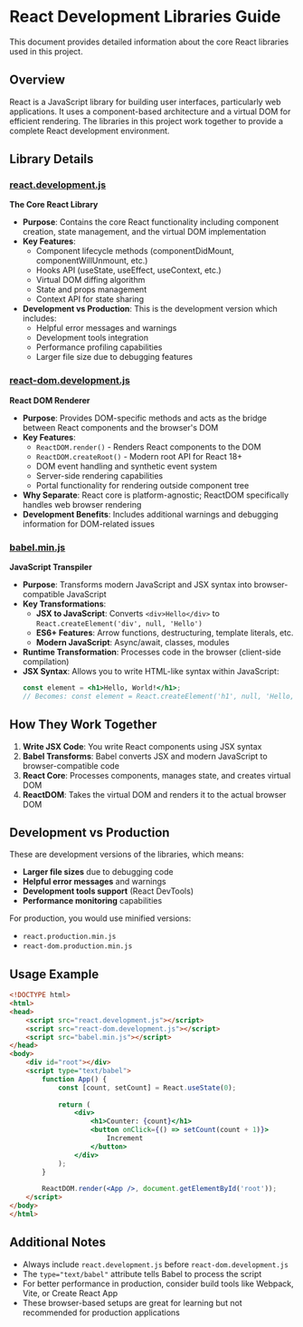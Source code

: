# React Development Libraries Guide

This document provides detailed information about the core React libraries used in this project.

## Overview

React is a JavaScript library for building user interfaces, particularly web applications. It uses a component-based architecture and a virtual DOM for efficient rendering. The libraries in this project work together to provide a complete React development environment.

## Library Details

### [react.development.js](react.development.js)
**The Core React Library**

- **Purpose**: Contains the core React functionality including component creation, state management, and the virtual DOM implementation
- **Key Features**:
  - Component lifecycle methods (componentDidMount, componentWillUnmount, etc.)
  - Hooks API (useState, useEffect, useContext, etc.)
  - Virtual DOM diffing algorithm
  - State and props management
  - Context API for state sharing
- **Development vs Production**: This is the development version which includes:
  - Helpful error messages and warnings
  - Development tools integration
  - Performance profiling capabilities
  - Larger file size due to debugging features

### [react-dom.development.js](react-dom.development.js)
**React DOM Renderer**

- **Purpose**: Provides DOM-specific methods and acts as the bridge between React components and the browser's DOM
- **Key Features**:
  - `ReactDOM.render()` - Renders React components to the DOM
  - `ReactDOM.createRoot()` - Modern root API for React 18+
  - DOM event handling and synthetic event system
  - Server-side rendering capabilities
  - Portal functionality for rendering outside component tree
- **Why Separate**: React core is platform-agnostic; ReactDOM specifically handles web browser rendering
- **Development Benefits**: Includes additional warnings and debugging information for DOM-related issues

### [babel.min.js](babel.min.js)
**JavaScript Transpiler**

- **Purpose**: Transforms modern JavaScript and JSX syntax into browser-compatible JavaScript
- **Key Transformations**:
  - **JSX to JavaScript**: Converts `<div>Hello</div>` to `React.createElement('div', null, 'Hello')`
  - **ES6+ Features**: Arrow functions, destructuring, template literals, etc.
  - **Modern JavaScript**: Async/await, classes, modules
- **Runtime Transformation**: Processes code in the browser (client-side compilation)
- **JSX Syntax**: Allows you to write HTML-like syntax within JavaScript:
  ```jsx
  const element = <h1>Hello, World!</h1>;
  // Becomes: const element = React.createElement('h1', null, 'Hello, World!');
  ```

## How They Work Together

1. **Write JSX Code**: You write React components using JSX syntax
2. **Babel Transforms**: Babel converts JSX and modern JavaScript to browser-compatible code
3. **React Core**: Processes components, manages state, and creates virtual DOM
4. **ReactDOM**: Takes the virtual DOM and renders it to the actual browser DOM

## Development vs Production

These are development versions of the libraries, which means:
- **Larger file sizes** due to debugging code
- **Helpful error messages** and warnings
- **Development tools support** (React DevTools)
- **Performance monitoring** capabilities

For production, you would use minified versions:
- `react.production.min.js`
- `react-dom.production.min.js`

## Usage Example

```html
<!DOCTYPE html>
<html>
<head>
    <script src="react.development.js"></script>
    <script src="react-dom.development.js"></script>
    <script src="babel.min.js"></script>
</head>
<body>
    <div id="root"></div>
    <script type="text/babel">
        function App() {
            const [count, setCount] = React.useState(0);
            
            return (
                <div>
                    <h1>Counter: {count}</h1>
                    <button onClick={() => setCount(count + 1)}>
                        Increment
                    </button>
                </div>
            );
        }
        
        ReactDOM.render(<App />, document.getElementById('root'));
    </script>
</body>
</html>
```

## Additional Notes

- Always include `react.development.js` before `react-dom.development.js`
- The `type="text/babel"` attribute tells Babel to process the script
- For better performance in production, consider build tools like Webpack, Vite, or Create React App
- These browser-based setups are great for learning but not recommended for production applications
